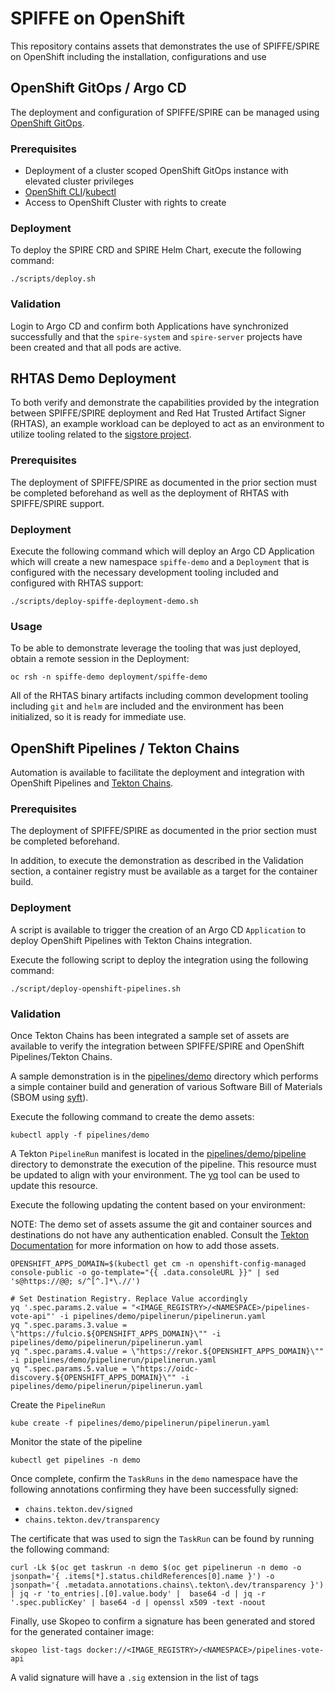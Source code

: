 # SPIFFE on OpenShift

This repository contains assets that demonstrates the use of SPIFFE/SPIRE on OpenShift including the installation, configurations and use

## OpenShift GitOps / Argo CD

The deployment and configuration of SPIFFE/SPIRE can be managed using [OpenShift GitOps](https://www.redhat.com/en/technologies/cloud-computing/openshift/gitops).

### Prerequisites

* Deployment of a cluster scoped OpenShift GitOps instance with elevated cluster privileges
* [OpenShift CLI](https://docs.openshift.com/container-platform/4.14/cli_reference/openshift_cli/getting-started-cli.html)/[kubectl](https://kubernetes.io/docs/reference/kubectl/)
* Access to OpenShift Cluster with rights to create

### Deployment

To deploy the SPIRE CRD and SPIRE Helm Chart, execute the following command:

```shell
./scripts/deploy.sh
```

### Validation

Login to Argo CD and confirm both Applications have synchronized successfully and that the `spire-system` and `spire-server` projects have been created and that all pods are active.

## RHTAS Demo Deployment

To both verify and demonstrate the capabilities provided by the integration between SPIFFE/SPIRE deployment and Red Hat Trusted Artifact Signer (RHTAS), an example workload can be deployed to act as an environment to utilize tooling related to the [sigstore project](https://www.sigstore.dev).

### Prerequisites

The deployment of SPIFFE/SPIRE as documented in the prior section must be completed beforehand as well as the deployment of RHTAS with SPIFFE/SPIRE support.

### Deployment

Execute the following command which will deploy an Argo CD Application which will create a new namespace `spiffe-demo` and a `Deployment` that is configured with the necessary development tooling included and configured with RHTAS support:

```shell
./scripts/deploy-spiffe-deployment-demo.sh
```

### Usage

To be able to demonstrate leverage the tooling that was just deployed, obtain a remote session in the Deployment:

```shell
oc rsh -n spiffe-demo deployment/spiffe-demo
```

All of the RHTAS binary artifacts including common development tooling including `git` and `helm` are included and the environment has been initialized, so it is ready for immediate use.

## OpenShift Pipelines / Tekton Chains

Automation is available to facilitate the deployment and integration with OpenShift Pipelines and [Tekton Chains](https://docs.openshift.com/pipelines/1.13/secure/using-tekton-chains-for-openshift-pipelines-supply-chain-security.html).

### Prerequisites

The deployment of SPIFFE/SPIRE as documented in the prior section must be completed beforehand.

In addition, to execute the demonstration as described in the Validation section, a container registry must be available as a target for the container build.

### Deployment

A script is available to trigger the creation of an Argo CD `Application` to deploy OpenShift Pipelines with Tekton Chains integration.

Execute the following script to deploy the integration using the following command:

```shell
./script/deploy-openshift-pipelines.sh
```

### Validation

Once Tekton Chains has been integrated a sample set of assets are available to verify the integration between SPIFFE/SPIRE and OpenShift Pipelines/Tekton Chains.

A sample demonstration is in the [pipelines/demo](pipelines/demo) directory which performs a simple container build and generation of various Software Bill of Materials (SBOM using [syft](https://github.com/anchore/syft)).

Execute the following command to create the demo assets:

```script
kubectl apply -f pipelines/demo
```

A Tekton `PipelineRun` manifest is located in the [pipelines/demo/pipeline](pipelines/demo/pipeline) directory to demonstrate the execution of the pipeline. This resource must be updated to align with your environment. The [yq](https://mikefarah.gitbook.io/yq) tool can be used to update this resource.

Execute the following updating the content based on your environment:


NOTE: The demo set of assets assume the git and container sources and destinations do not have any authentication enabled. Consult the [Tekton Documentation](https://tekton.dev/docs/pipelines/auth/) for more information on how to add those assets.


```shell
OPENSHIFT_APPS_DOMAIN=$(kubectl get cm -n openshift-config-managed  console-public -o go-template="{{ .data.consoleURL }}" | sed 's@https://@@; s/^[^.]*\.//')

# Set Destination Registry. Replace Value accordingly
yq '.spec.params.2.value = "<IMAGE_REGISTRY>/<NAMESPACE>/pipelines-vote-api"' -i pipelines/demo/pipelinerun/pipelinerun.yaml
yq ".spec.params.3.value = \"https://fulcio.${OPENSHIFT_APPS_DOMAIN}\"" -i pipelines/demo/pipelinerun/pipelinerun.yaml
yq ".spec.params.4.value = \"https://rekor.${OPENSHIFT_APPS_DOMAIN}\"" -i pipelines/demo/pipelinerun/pipelinerun.yaml
yq ".spec.params.5.value = \"https://oidc-discovery.${OPENSHIFT_APPS_DOMAIN}\"" -i pipelines/demo/pipelinerun/pipelinerun.yaml
```

Create the `PipelineRun`

```shell
kube create -f pipelines/demo/pipelinerun/pipelinerun.yaml
```

Monitor the state of the pipeline

```shell
kubectl get pipelines -n demo
```

Once complete, confirm the `TaskRuns` in the `demo` namespace have the following annotations confirming they have been successfully signed:

* `chains.tekton.dev/signed`
* `chains.tekton.dev/transparency`

The certificate that was used to sign the `TaskRun` can be found by running the following command:

```shell
curl -Lk $(oc get taskrun -n demo $(oc get pipelinerun -n demo -o jsonpath='{ .items[*].status.childReferences[0].name }') -o jsonpath='{ .metadata.annotations.chains\.tekton\.dev/transparency }') | jq -r 'to_entries|.[0].value.body' |  base64 -d | jq -r '.spec.publicKey' | base64 -d | openssl x509 -text -noout
```

Finally, use Skopeo to confirm a signature has been generated and stored for the generated container image:

```shell
skopeo list-tags docker://<IMAGE_REGISTRY>/<NAMESPACE>/pipelines-vote-api
```

A valid signature will have a `.sig` extension in the list of tags
